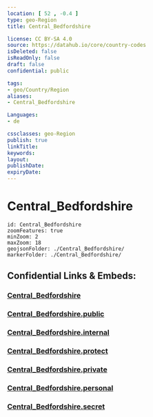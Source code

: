 ```yaml
---
location: [ 52 , -0.4 ] 
type: geo-Region
title: Central_Bedfordshire

license: CC BY-SA 4.0
source: https://datahub.io/core/country-codes
isDeleted: false
isReadOnly: false
draft: false
confidential: public

tags:
- geo/Country/Region
aliases:
- Central_Bedfordshire

Languages:
- de

cssclasses: geo-Region
publish: true
linkTitle: 
keywords: 
layout: 
publishDate: 
expiryDate: 
---
```


# Central_Bedfordshire

```leaflet
id: Central_Bedfordshire
zoomFeatures: true 
minZoom: 2 
maxZoom: 18
geojsonFolder: ./Central_Bedfordshire/
markerFolder: ./Central_Bedfordshire/
```


## Confidential Links & Embeds: 

### [Central_Bedfordshire](/_Standards/Earth/Continent/Europe/Europe~North/UK/England/Regions~England/East_of_England/Central_Bedfordshire.md) 

### [Central_Bedfordshire.public](/_public/Earth/Continent/Europe/Europe~North/UK/England/Regions~England/East_of_England/Central_Bedfordshire.public.md) 

### [Central_Bedfordshire.internal](/_internal/Earth/Continent/Europe/Europe~North/UK/England/Regions~England/East_of_England/Central_Bedfordshire.internal.md) 

### [Central_Bedfordshire.protect](/_protect/Earth/Continent/Europe/Europe~North/UK/England/Regions~England/East_of_England/Central_Bedfordshire.protect.md) 

### [Central_Bedfordshire.private](/_private/Earth/Continent/Europe/Europe~North/UK/England/Regions~England/East_of_England/Central_Bedfordshire.private.md) 

### [Central_Bedfordshire.personal](/_personal/Earth/Continent/Europe/Europe~North/UK/England/Regions~England/East_of_England/Central_Bedfordshire.personal.md) 

### [Central_Bedfordshire.secret](/_secret/Earth/Continent/Europe/Europe~North/UK/England/Regions~England/East_of_England/Central_Bedfordshire.secret.md)

